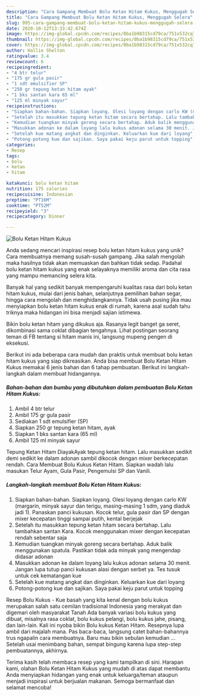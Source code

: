 ```yaml
---
description: "Cara Gampang Membuat Bolu Ketan Hitam Kukus, Menggugah Selera"
title: "Cara Gampang Membuat Bolu Ketan Hitam Kukus, Menggugah Selera"
slug: 995-cara-gampang-membuat-bolu-ketan-hitam-kukus-menggugah-selera
date: 2020-10-12T13:33:42.674Z
image: https://img-global.cpcdn.com/recipes/0ba1b98315cd79ca/751x532cq70/bolu-ketan-hitam-kukus-foto-resep-utama.jpg
thumbnail: https://img-global.cpcdn.com/recipes/0ba1b98315cd79ca/751x532cq70/bolu-ketan-hitam-kukus-foto-resep-utama.jpg
cover: https://img-global.cpcdn.com/recipes/0ba1b98315cd79ca/751x532cq70/bolu-ketan-hitam-kukus-foto-resep-utama.jpg
author: Hallie Shelton
ratingvalue: 3.4
reviewcount: 6
recipeingredient:
- "4 btr telur"
- "175 gr gula pasir"
- "1 sdt emulsifier SP"
- "250 gr tepung ketan hitam ayak"
- "1 bks santan kara 65 ml"
- "125 ml minyak sayur"
recipeinstructions:
- "Siapkan bahan-bahan. Siapkan loyang. Olesi loyang dengan carlo KW (margarin, minyak sayur dan terigu, masing-masing 1 sdm, yang diaduk jadi 1). Panaskan panci kukusan. Kocok telur, gula pasir dan SP dengan mixer kecepatan tinggi sampai putih, kental berjejak"
- "Setelah itu masukkan tepung ketan hitam secara bertahap. Lalu tambahkan santan Kara. Kocok menggunakan mixer dengan kecepatan rendah sebentar saja"
- "Kemudian tuangkan minyak goreng secara bertahap. Aduk balik menggunakan spatula. Pastikan tidak ada minyak yang mengendap didasar adonan"
- "Masukkan adonan ke dalam loyang lalu kukus adonan selama 30 menit. Jangan lupa tutup panci kukusan alasi dengan serbet ya. Tes tusuk untuk cek kematangan kue"
- "Setelah kue matang angkat dan dinginkan. Keluarkan kue dari loyang"
- "Potong-potong kue dan sajikan. Saya pakai keju parut untuk topping"
categories:
- Resep
tags:
- bolu
- ketan
- hitam

katakunci: bolu ketan hitam 
nutrition: 175 calories
recipecuisine: Indonesian
preptime: "PT16M"
cooktime: "PT52M"
recipeyield: "3"
recipecategory: Dinner

---
```



![Bolu Ketan Hitam Kukus](https://img-global.cpcdn.com/recipes/0ba1b98315cd79ca/751x532cq70/bolu-ketan-hitam-kukus-foto-resep-utama.jpg)

Anda sedang mencari inspirasi resep bolu ketan hitam kukus yang unik? Cara membuatnya memang susah-susah gampang. Jika salah mengolah maka hasilnya tidak akan memuaskan dan bahkan tidak sedap. Padahal bolu ketan hitam kukus yang enak selayaknya memiliki aroma dan cita rasa yang mampu memancing selera kita.

Banyak hal yang sedikit banyak mempengaruhi kualitas rasa dari bolu ketan hitam kukus, mulai dari jenis bahan, selanjutnya pemilihan bahan segar, hingga cara mengolah dan menghidangkannya. Tidak usah pusing jika mau menyiapkan bolu ketan hitam kukus enak di rumah, karena asal sudah tahu triknya maka hidangan ini bisa menjadi sajian istimewa.

Bikin bolu ketan hitam yang dikukus aja. Rasanya legit banget ga seret, dikombinasi sama coklat dibagian tengahnya. Lihat postingan seorang teman di FB tentang si hitam manis ini, langsung mupeng pengen di eksekusi.


Berikut ini ada beberapa cara mudah dan praktis untuk membuat bolu ketan hitam kukus yang siap dikreasikan. Anda bisa membuat Bolu Ketan Hitam Kukus memakai 6 jenis bahan dan 6 tahap pembuatan. Berikut ini langkah-langkah dalam membuat hidangannya.

<!--inarticleads1-->

##### Bahan-bahan dan bumbu yang dibutuhkan dalam pembuatan Bolu Ketan Hitam Kukus:

1. Ambil 4 btr telur
1. Ambil 175 gr gula pasir
1. Sediakan 1 sdt emulsifier (SP)
1. Siapkan 250 gr tepung ketan hitam, ayak
1. Siapkan 1 bks santan kara (65 ml)
1. Ambil 125 ml minyak sayur


Tepung Ketan Hitam DiayakAyak tepung ketan hitam. Lalu masukkan sedikit demi sedikit ke dalam adonan sambil dikocok dengan mixer berkecepatan rendah. Cara Membuat Bolu Kukus Ketan Hitam. Siapkan wadah lalu masukan Telur Ayam, Gula Pasir, Pengemulsi SP dan Vanili. 

<!--inarticleads2-->

##### Langkah-langkah membuat Bolu Ketan Hitam Kukus:

1. Siapkan bahan-bahan. Siapkan loyang. Olesi loyang dengan carlo KW (margarin, minyak sayur dan terigu, masing-masing 1 sdm, yang diaduk jadi 1). Panaskan panci kukusan. Kocok telur, gula pasir dan SP dengan mixer kecepatan tinggi sampai putih, kental berjejak
1. Setelah itu masukkan tepung ketan hitam secara bertahap. Lalu tambahkan santan Kara. Kocok menggunakan mixer dengan kecepatan rendah sebentar saja
1. Kemudian tuangkan minyak goreng secara bertahap. Aduk balik menggunakan spatula. Pastikan tidak ada minyak yang mengendap didasar adonan
1. Masukkan adonan ke dalam loyang lalu kukus adonan selama 30 menit. Jangan lupa tutup panci kukusan alasi dengan serbet ya. Tes tusuk untuk cek kematangan kue
1. Setelah kue matang angkat dan dinginkan. Keluarkan kue dari loyang
1. Potong-potong kue dan sajikan. Saya pakai keju parut untuk topping


Resep Bolu Kukus - Kue basah yang kita kenal dengan bolu kukus merupakan salah satu cemilan tradisional Indonesia yang merakyat dan digemari oleh masyarakat Tanah Ada banyak variasi bolu kukus yang dibuat, misalnya rasa coklat, bolu kukus pelangi, bolu kukus jahe, pisang, dan lain-lain. Kali ini nyoba bikin Bolu kukus Ketan Hitam. Resepnya lupa ambil dari majalah mana. Pas baca-baca, langsung catet bahan-bahannya trus ngapalin cara membuatnya. Baru mau bikin sebulan kemudian … Setelah usai menimbang bahan, sempat bingung karena lupa step-step pembuatannya, akhirnya. 

Terima kasih telah membaca resep yang kami tampilkan di sini. Harapan kami, olahan Bolu Ketan Hitam Kukus yang mudah di atas dapat membantu Anda menyiapkan hidangan yang enak untuk keluarga/teman ataupun menjadi inspirasi untuk berjualan makanan. Semoga bermanfaat dan selamat mencoba!
